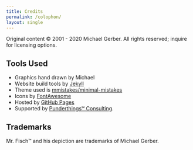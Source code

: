 ```yaml
---
title: Credits
permalink: /colophon/
layout: single
---
```


Original content &copy; 2001 - 2020 Michael Gerber.  All rights reserved; inquire for licensing options.

## Tools Used

- Graphics hand drawn by Michael
- Website build tools by [Jekyll](https://jekyllrb.com/)
- Theme used is [mmistakes/minimal-mistakes](https://github.com/mmistakes/minimal-mistakes)
- Icons by [FontAwesome](http://fontawesome.io/)
- Hosted by [GitHub Pages](https://pages.github.com/)
- Supported by [Punderthings℠ Consulting](http://punderthings.com/).


## Trademarks

Mr. Fisch™ and his depiction are trademarks of Michael Gerber.
